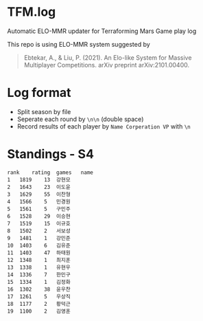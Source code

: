 # TFM.log
Automatic ELO-MMR updater for Terraforming Mars Game play log

This repo is using ELO-MMR system suggested by
> Ebtekar, A., & Liu, P. (2021). An Elo-like System for Massive Multiplayer Competitions. arXiv preprint arXiv:2101.00400.


# Log format
* Split season by file
* Seperate each round by `\n\n` (double space)
* Record results of each player by 
`Name Corperation VP`
with `\n`

# Standings - S4
```csv
rank	rating	games	name
1	1819	13	강현모
2	1643	23	이도윤
3	1629	55	이찬형
4	1566	5	민경원
5	1561	5	구민주
6	1528	29	이승현
7	1519	15	이규호
8	1502	2	서보성
9	1481	1	강민준
10	1403	6	김유준
11	1403	47	하태원
12	1348	1	최지훈
13	1338	1	유현우
14	1336	7	한민구
15	1334	1	김정화
16	1302	38	윤우찬
17	1261	5	우상직
18	1177	2	황덕근
19	1100	2	김영훈
```
